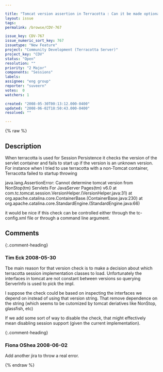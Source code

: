 ```yaml
---

title: "Tomcat version assertion in Terracotta : Can it be made optional ?"
layout: issue
tags: 
permalink: /browse/CDV-767

issue_key: CDV-767
issue_numeric_sort_key: 767
issuetype: "New Feature"
project: "Community Development (Terracotta Server)"
project_key: "CDV"
status: "Open"
resolution: ""
priority: "2 Major"
components: "Sessions"
labels: 
assignee: "eng group"
reporter: "suveern"
votes:  0
watchers: 1

created: "2008-05-30T00:13:12.000-0400"
updated: "2008-06-02T18:50:43.000-0400"
resolved: ""

---
```




{% raw %}



## Description

<div markdown="1" class="description">

When terracotta is used for Session Persistence it checks the version of the servlet container and fails to start up if the version is an unknown version. For instance when I tried to use terracotta with a non-Tomcat container, Terracotta failed to startup throwing 

java.lang.AssertionError: Cannot determine tomcat version from NonStop(tm) Servlets For JavaServer Pages(tm) v6.0 
at com.tc.tomcat.session.VersionHelper.<clinit>(VersionHelper.java:31) 
at org.apache.catalina.core.ContainerBase.<init>(ContainerBase.java:230) 
at org.apache.catalina.core.StandardEngine.<init>(StandardEngine.java:66) 

it would be nice if this check can be controlled either through the tc-config.xml file or through a command line argument.

</div>

## Comments


{:.comment-heading}
### **Tim Eck** <span class="date">2008-05-30</span>

<div markdown="1" class="comment">

Tbe main reason for that version check is to make a decision about which terracotta session implementation classes to load. Unfortunately the interfaces in tomcat are not constant between versions so querying ServerInfo is used to pick the impl. 

I suppose the check could be based on inspecting the interfaces we depend on instead of using that version string. That remove dependence on the string (which seems to be cutomized by tomcat deriatives like NonStop, glassfish, etc)

If we add some sort of way to disable the check, that might effectively mean disabling session support (given the current implementation). 

</div>


{:.comment-heading}
### **Fiona OShea** <span class="date">2008-06-02</span>

<div markdown="1" class="comment">

Add another jira to throw a real error.

</div>



{% endraw %}
